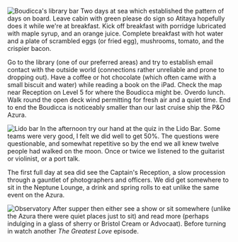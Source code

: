 ![Boudicca's library bar](boud_lib_bar.JPG)
Two days at sea which established the pattern of days on board. Leave cabin with
green please do sign so Atitaya hopefully does it while we're at breakfast.
Kick off breakfast with porridge lubricated with maple syrup, and an orange juice.
Complete breakfast with hot water and a plate of scrambled eggs (or fried egg), mushrooms,
tomato, and the crispier bacon.

Go to the library (one of our preferred areas) and try to establish email contact
with the outside world (connections rather unreliable and prone to dropping out).
Have a coffee or hot chocolate (which often came with a small biscuit and water)
while reading a book on the iPad.  Check the map near Reception on Level 5 for
where the Boudicca might be. Overdo lunch. Walk round the open deck wind
permitting for fresh air and a quiet time. End to end the Boudicca is noticeably
smaller than our last cruise ship the P&O Azura.

![Lido bar](boud_lido_bar.JPG)
In the afternoon try our hand at the quiz in the Lido Bar.  Some teams were very good,
I felt we did well to get 50%.  The questions were questionable, and somewhat
repetitive so by the end we all knew twelve people had walked on the moon.
Once or twice we listened to the guitarist or violinist, or a port talk.

The first full day at sea did see the Captain's Reception, a slow procession
through a gauntlet of photographers and officers. We did get somewhere
to sit in the Neptune Lounge, a drink and spring rolls to eat unlike the
same event on the Azura.

![Observatory](boud_obs.JPG)
After supper then either see a show or sit somewhere (unlike the Azura there
were quiet places just to sit) and read more (perhaps
indulging in a glass of sherry or Bristol Cream or Advocaat). Before turning
in watch another *The Greatest Love* episode.
